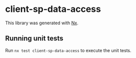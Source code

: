# client-sp-data-access

This library was generated with [Nx](https://nx.dev).

## Running unit tests

Run `nx test client-sp-data-access` to execute the unit tests.
